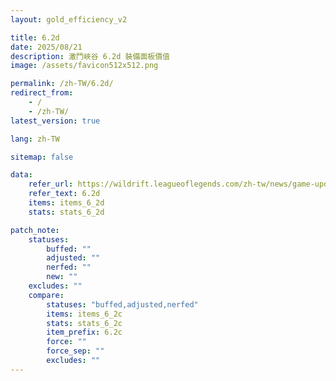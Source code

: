 ```yaml
---
layout: gold_efficiency_v2

title: 6.2d
date: 2025/08/21
description: 激鬥峽谷 6.2d 裝備面板價值
image: /assets/favicon512x512.png

permalink: /zh-TW/6.2d/
redirect_from:
    - /
    - /zh-TW/
latest_version: true

lang: zh-TW

sitemap: false

data:
    refer_url: https://wildrift.leagueoflegends.com/zh-tw/news/game-updates/wild-rift-patch-notes-6-2d/
    refer_text: 6.2d
    items: items_6_2d
    stats: stats_6_2d

patch_note:
    statuses:
        buffed: ""
        adjusted: ""
        nerfed: ""
        new: ""
    excludes: ""
    compare:
        statuses: "buffed,adjusted,nerfed"
        items: items_6_2c
        stats: stats_6_2c
        item_prefix: 6.2c
        force: ""
        force_sep: ""
        excludes: ""
---
```


